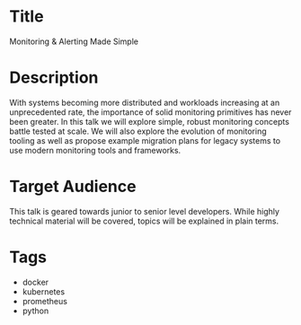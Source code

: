 # Title
Monitoring & Alerting Made Simple

# Description
With systems becoming more distributed and workloads increasing at an unprecedented rate, the importance of solid monitoring primitives has never been greater. In this talk we will explore simple, robust monitoring concepts battle tested at scale. We will also explore the evolution of monitoring tooling as well as propose example migration plans for legacy systems to use modern monitoring tools and frameworks.

# Target Audience
This talk is geared towards junior to senior level developers. While highly technical material will be covered, topics will be explained in plain terms.

# Tags
  * docker
  * kubernetes
  * prometheus
  * python
